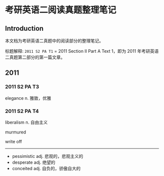 # 考研英语二阅读真题整理笔记

## Introduction

本文档为考研英语二真题中的阅读部分的整理笔记。

标题解释: `2011 S2 PA T1` = 2011 Section II Part A Text 1，即为 2011 年考研英语二真题第二部分的第一篇文章。

## 2011

### 2011 S2 PA T3

elegance n. 雅致，优雅

### 2011 S2 PA T4

liberalism n. 自由主义

murmured

write off

---

* pessimistic adj. 悲观的，悲观主义的
* desperate adj. 绝望的
* conceited adj. 自负的，骄傲自大的

